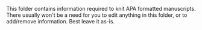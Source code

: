 This folder contains information required to knit APA formatted manuscripts. There usually won't be a need for you to edit anything in this folder, or to add/remove information. Best leave it as-is.